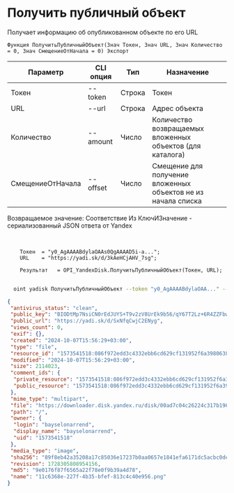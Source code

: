 ﻿---
sidebar_position: 4
---

# Получить публичный объект
 Получает информацию об опубликованном объекте по его URL



`Функция ПолучитьПубличныйОбъект(Знач Токен, Знач URL, Знач Количество = 0, Знач СмещениеОтНачала = 0) Экспорт`

  | Параметр | CLI опция | Тип | Назначение |
  |-|-|-|-|
  | Токен | --token | Строка | Токен |
  | URL | --url | Строка | Адрес объекта |
  | Количество | --amount | Число | Количество возвращаемых вложенных объектов (для каталога) |
  | СмещениеОтНачала | --offset | Число | Смещение для получение вложенных объектов не из начала списка |

  
  Возвращаемое значение:   Соответствие Из КлючИЗначение - сериализованный JSON ответа от Yandex

<br/>




```bsl title="Пример кода"
    Токен  = "y0_AgAAAABdylaOAAs0QgAAAAD5i-a...";
    URL    = "https://yadi.sk/d/3kAeHCjAHV_7sg";

    Результат   = OPI_YandexDisk.ПолучитьПубличныйОбъект(Токен, URL);
```



```sh title="Пример команды CLI"
    
  oint yadisk ПолучитьПубличныйОбъект --token "y0_AgAAAABdylaOAA..." --url "https://disk.yandex.by/i/txwzakUVtxgjoQ" --amount %amount% --offset %offset%

```

```json title="Результат"
{
 "antivirus_status": "clean",
 "public_key": "BIODtMp7NsiCN0rEdJUYS+T9v2zV8UrEk9b56/qY67T2Lz+6R4ZZFbwC49gmP67qq/J6bpmRyOJonT3VoXnDag==",
 "public_url": "https://yadi.sk/d/SxNfqCwjC2ENyg",
 "views_count": 0,
 "exif": {},
 "created": "2024-10-07T15:56:29+03:00",
 "type": "file",
 "resource_id": "1573541518:086f972edd3c4332ebb6cd629cf131952f6a3980638257586b39b35292d5d0ab",
 "modified": "2024-10-07T15:56:29+03:00",
 "size": 2114023,
 "comment_ids": {
  "private_resource": "1573541518:086f972edd3c4332ebb6cd629cf131952f6a3980638257586b39b35292d5d0ab",
  "public_resource": "1573541518:086f972edd3c4332ebb6cd629cf131952f6a3980638257586b39b35292d5d0ab"
 },
 "mime_type": "multipart",
 "file": "https://downloader.disk.yandex.ru/disk/00ad7c04c26224c317b19660e08c7565412b11f39eef9b518c38aa427c6c7170/670412d1/gwThwhLBKYvLhQCNnqAHis2EWtCdXZRJSLA1zSgtBU9Djrgh-V0mdnGiQnh0H9VCEFrtexEQitKlZKYlrsi-6g%3D%3D?uid=0&filename=11c6368e-227f-4b35-bfef-813c4c40e956.png&disposition=attachment&hash=&limit=0&content_type=multipart&owner_uid=0&fsize=2114023&hid=03d7263840468e281bd0b238a26e7d0d&media_type=image&tknv=v2&etag=9e0176f87f6565a22f78e0f9b39a4d78",
 "path": "/",
 "owner": {
  "login": "bayselonarrend",
  "display_name": "bayselonarrend",
  "uid": "1573541518"
 },
 "media_type": "image",
 "sha256": "89f8eb42a35208a17c85036e17237b0aa0657e1841efa6171dc5acbc0dea9e18",
 "revision": 1728305808954156,
 "md5": "9e0176f87f6565a22f78e0f9b39a4d78",
 "name": "11c6368e-227f-4b35-bfef-813c4c40e956.png"
}
```
